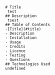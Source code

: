 
    # Title
     test
    ## Description 
     tsest
    ## Table of Contents
    -[Title](#title)
    - Description
    - Installation
    - Usage
    - Credits
    - Licence
    - Testing
    - Questions
    ## Technologies Used
    undefined

